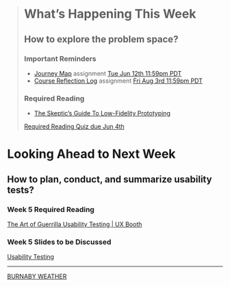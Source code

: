 > # What’s Happening This Week
> ## How to explore the problem space?
> ### Important Reminders
> * [Journey Map](https://canvas.sfu.ca/courses/44038/assignments) assignment <span class='badge'> [Tue Jun 12th 11:59pm PDT](https://www.timeanddate.com/worldclock/fixedtime.html?msg=CMPT-363+Individual+Journey+Map+Assignment+Due+Date&iso=20180612T2359)</span>
> * [Course Reflection Log](https://canvas.sfu.ca/courses/44038/assignments) assignment <span class='badge'> [Fri Aug 3rd 11:59pm PDT](https://www.timeanddate.com/worldclock/fixedtime.html?msg=CMPT-363+Individual+Course+Reflection+Log+Due+Date&iso=20180803T2359)</span>
>
> ### Required Reading
> * [The Skeptic’s Guide To Low-Fidelity Prototyping](https://www.smashingmagazine.com/2014/10/the-skeptics-guide-to-low-fidelity-prototyping/)
>
> [Required Reading Quiz due Jun 4th](https://canvas.sfu.ca/courses/44038/quizzes/166553 ':class=button')

# Looking Ahead to Next Week
## How to plan, conduct, and summarize usability tests?
### Week 5 Required Reading
<a class="embedly-card" data-card-controls="0" data-card-align="left" href="http://www.uxbooth.com/articles/the-art-of-guerrilla-usability-testing/">The Art of Guerrilla Usability Testing | UX Booth</a>


### Week 5 Slides to be Discussed
[Usability Testing](https://www.google.ca/slides/about/)

---

<a class="weatherwidget-io" href="https://forecast7.com/en/49d25n122d98/burnaby/" data-label_1="BURNABY" data-label_2="WEATHER" data-theme="original" >BURNABY WEATHER</a>

